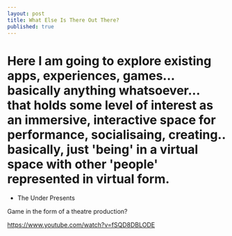 ```yaml
---
layout: post
title: What Else Is There Out There?
published: true
---
```


# Here I am going to explore existing apps, experiences, games... basically anything whatsoever... that holds some level of interest as an immersive, interactive space for performance, socialisaing, creating.. basically, just 'being' in a virtual space with other 'people' represented in virtual form.

* The Under Presents

Game in the form of a theatre production?

https://www.youtube.com/watch?v=fSQD8DBLODE



